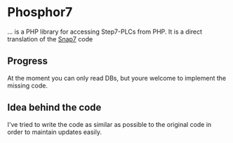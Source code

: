# Phosphor7
... is a PHP library for accessing Step7-PLCs from PHP. It is a direct translation of the [Snap7](http://snap7.sourceforge.net) code

## Progress
At the moment you can only read DBs, but youre welcome to implement the missing code.

## Idea behind the code
I've tried to write the code as similar as possible to the original code in order to maintain updates easily.
